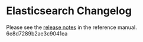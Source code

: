 # Elasticsearch Changelog

Please see the [release notes](https://www.elastic.co/guide/en/elasticsearch/reference/current/es-release-notes.html) in the reference manual.
6e8d7289b2ae3c9041ea
